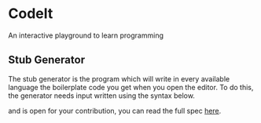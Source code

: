 # CodeIt

An interactive playground to learn programming

## Stub Generator

The stub generator is the program which will write in every available language the boilerplate code
you get when you open the editor. To do this, the generator needs input written using the syntax
below.

and is open for your contribution, you can read the full spec [here](docs/stub-generator.md).

